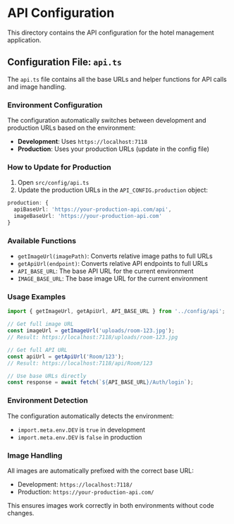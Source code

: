 # API Configuration

This directory contains the API configuration for the hotel management application.

## Configuration File: `api.ts`

The `api.ts` file contains all the base URLs and helper functions for API calls and image handling.

### Environment Configuration

The configuration automatically switches between development and production URLs based on the environment:

- **Development**: Uses `https://localhost:7118`
- **Production**: Uses your production URLs (update in the config file)

### How to Update for Production

1. Open `src/config/api.ts`
2. Update the production URLs in the `API_CONFIG.production` object:

```typescript
production: {
  apiBaseUrl: 'https://your-production-api.com/api',
  imageBaseUrl: 'https://your-production-api.com'
}
```

### Available Functions

- `getImageUrl(imagePath)`: Converts relative image paths to full URLs
- `getApiUrl(endpoint)`: Converts relative API endpoints to full URLs
- `API_BASE_URL`: The base API URL for the current environment
- `IMAGE_BASE_URL`: The base image URL for the current environment

### Usage Examples

```typescript
import { getImageUrl, getApiUrl, API_BASE_URL } from '../config/api';

// Get full image URL
const imageUrl = getImageUrl('uploads/room-123.jpg');
// Result: https://localhost:7118/uploads/room-123.jpg

// Get full API URL
const apiUrl = getApiUrl('Room/123');
// Result: https://localhost:7118/api/Room/123

// Use base URLs directly
const response = await fetch(`${API_BASE_URL}/Auth/login`);
```

### Environment Detection

The configuration automatically detects the environment:
- `import.meta.env.DEV` is `true` in development
- `import.meta.env.DEV` is `false` in production

### Image Handling

All images are automatically prefixed with the correct base URL:
- Development: `https://localhost:7118/`
- Production: `https://your-production-api.com/`

This ensures images work correctly in both environments without code changes.
